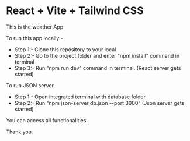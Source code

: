 # React + Vite + Tailwind CSS

This is the weather App 

To run this app locally:- 

- Step 1:- Clone this repository to your local
- Step 2:- Go to the project folder and enter "npm install" command in terminal
- Step 3:- Run "npm run dev" command in terminal. (React server gets started)

To run JSON server

- Step 1:- Open integrated terminal with database folder
- Step 2:- Run "npm json-server db.json --port 3000" (Json server gets started)

You can access all functionalities.

Thank you.
